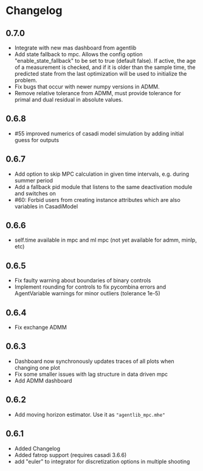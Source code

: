 # Changelog

## 0.7.0
- Integrate with new mas dashboard from agentlib
- Add state fallback to mpc. Allows the config option "enable_state_fallback" to be set to true (default false). If active, the age of a measurement is checked, and if it is older than the sample time, the predicted state from the last optimization will be used to initialize the problem.
- Fix bugs that occur with newer numpy versions in ADMM.
- Remove relative tolerance from ADMM, must provide tolerance for primal and dual residual in absolute values.

## 0.6.8
- #55 improved numerics of casadi model simulation by adding initial guess for outputs

## 0.6.7
- Add option to skip MPC calculation in given time intervals, e.g. during summer period
- Add a fallback pid module that listens to the same deactivation module and switches on
- #60: Forbid users from creating instance attributes which are also variables in CasadiModel

## 0.6.6
- self.time available in mpc and ml mpc (not yet available for admm, minlp, etc)

## 0.6.5
- Fix faulty warning about boundaries of binary controls
- Implement rounding for controls to fix pycombina errors and AgentVariable warnings for minor outliers (tolerance 1e-5)

## 0.6.4
- Fix exchange ADMM

## 0.6.3
- Dashboard now synchronously updates traces of all plots when changing one plot
- Fix some smaller issues with lag structure in data driven mpc
- Add ADMM dashboard


## 0.6.2
- Add moving horizon estimator. Use it as ``"agentlib_mpc.mhe"``


## 0.6.1

- Added Changelog
- Added fatrop support (requires casadi 3.6.6)
- add "euler" to integrator for discretization options in multiple shooting
